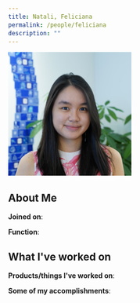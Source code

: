 ```yaml
---
title: Natali, Feliciana
permalink: /people/feliciana
description: ""
---
```


<img src="/images/headshots/feliciana.jpg" title="Natali, Feliciana" alt="Natali, Feliciana" style="width:50%;margin-left:0">

## About Me

**Joined on**: 

**Function**: 

## What I've worked on

**Products/things I've worked on**:


**Some of my accomplishments**:

